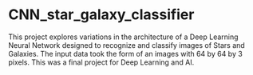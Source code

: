 # CNN_star_galaxy_classifier
This project explores variations in the architecture of a Deep Learning Neural Network designed to recognize and classify images of Stars and Galaxies. The input data took the form of an images with 64 by 64 by 3 pixels. This was a final project for Deep Learning and AI.
